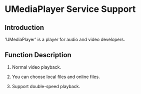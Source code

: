 # UMediaPlayer Service Support 

## Introduction 

'UMediaPlayer' is a player for audio and video developers.

## Function Description 

1) Normal video playback.

2) You can choose local files and online files.

3) Support double-speed playback.

